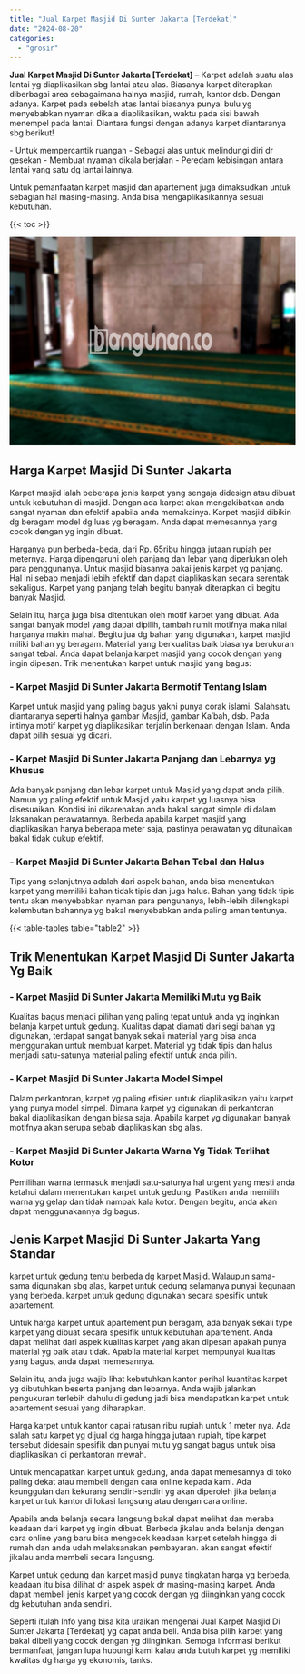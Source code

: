 ```yaml
---
title: "Jual Karpet Masjid Di Sunter Jakarta [Terdekat]"
date: "2024-08-20"
categories: 
  - "grosir"
---
```


**Jual Karpet Masjid Di Sunter Jakarta \[Terdekat\]** – Karpet adalah suatu alas lantai yg diaplikasikan sbg lantai atau alas. Biasanya karpet diterapkan diberbagai area sebagaimana halnya masjid, rumah, kantor dsb. Dengan adanya. Karpet pada sebelah atas lantai biasanya punyai bulu yg menyebabkan nyaman dikala diaplikasikan, waktu pada sisi bawah menempel pada lantai. Diantara fungsi dengan adanya karpet diantaranya sbg berikut!

\- Untuk mempercantik ruangan - Sebagai alas untuk melindungi diri dr gesekan - Membuat nyaman dikala berjalan - Peredam kebisingan antara lantai yang satu dg lantai lainnya.

Untuk pemanfaatan karpet masjid dan apartement juga dimaksudkan untuk sebagian hal masing-masing. Anda bisa mengaplikasikannya sesuai kebutuhan.

{{< toc >}}

![Jual Karpet Masjid Di Sunter Jakarta [Terdekat]](/images/grosir-karpet-murah-14.png)

## Harga Karpet Masjid Di Sunter Jakarta

Karpet masjid ialah beberapa jenis karpet yang sengaja didesign atau dibuat untuk kebutuhan di masjid. Dengan ada karpet akan mengakibatkan anda sangat nyaman dan efektif apabila anda memakainya. Karpet masjid dibikin dg beragam model dg luas yg beragam. Anda dapat memesannya yang cocok dengan yg ingin dibuat.

Harganya pun berbeda-beda, dari Rp. 65ribu hingga jutaan rupiah per meternya. Harga dipengaruhi oleh panjang dan lebar yang diperlukan oleh para penggunanya. Untuk masjid biasanya pakai jenis karpet yg panjang. Hal ini sebab menjadi lebih efektif dan dapat diaplikasikan secara serentak sekaligus. Karpet yang panjang telah begitu banyak diterapkan di begitu banyak Masjid.

Selain itu, harga juga bisa ditentukan oleh motif karpet yang dibuat. Ada sangat banyak model yang dapat dipilih, tambah rumit motifnya maka nilai harganya makin mahal. Begitu jua dg bahan yang digunakan, karpet masjid miliki bahan yg beragam. Material yang berkualitas baik biasanya berukuran sangat tebal. Anda dapat belanja karpet masjid yang cocok dengan yang ingin dipesan. Trik menentukan karpet untuk masjid yang bagus:

### \- Karpet Masjid Di Sunter Jakarta Bermotif Tentang Islam

Karpet untuk masjid yang paling bagus yakni punya corak islami. Salahsatu diantaranya seperti halnya gambar Masjid, gambar Ka’bah, dsb. Pada intinya motif karpet yg diaplikasikan terjalin berkenaan dengan Islam. Anda dapat pilih sesuai yg dicari.

### \- Karpet Masjid Di Sunter Jakarta Panjang dan Lebarnya yg Khusus

Ada banyak panjang dan lebar karpet untuk Masjid yang dapat anda pilih. Namun yg paling efektif untuk Masjid yaitu karpet yg luasnya bisa disesuaikan. Kondisi ini dikarenakan anda bakal sangat simple di dalam laksanakan perawatannya. Berbeda apabila karpet masjid yang diaplikasikan hanya beberapa meter saja, pastinya perawatan yg ditunaikan bakal tidak cukup efektif.

### \- Karpet Masjid Di Sunter Jakarta Bahan Tebal dan Halus

Tips yang selanjutnya adalah dari aspek bahan, anda bisa menentukan karpet yang memiliki bahan tidak tipis dan juga halus. Bahan yang tidak tipis tentu akan menyebabkan nyaman para pengunanya, lebih-lebih dilengkapi kelembutan bahannya yg bakal menyebabkan anda paling aman tentunya.

{{< table-tables table="table2" >}}

## Trik Menentukan Karpet Masjid Di Sunter Jakarta Yg Baik

### \- Karpet Masjid Di Sunter Jakarta Memiliki Mutu yg Baik

Kualitas bagus menjadi pilihan yang paling tepat untuk anda yg inginkan belanja karpet untuk gedung. Kualitas dapat diamati dari segi bahan yg digunakan, terdapat sangat banyak sekali material yang bisa anda menggunakan untuk membuat karpet. Material yg tidak tipis dan halus menjadi satu-satunya material paling efektif untuk anda pilih.

### \- Karpet Masjid Di Sunter Jakarta Model Simpel

Dalam perkantoran, karpet yg paling efisien untuk diaplikasikan yaitu karpet yang punya model simpel. Dimana karpet yg digunakan di perkantoran bakal diaplikasikan dengan biasa saja. Apabila karpet yg digunakan banyak motifnya akan serupa sebab diaplikasikan sbg alas.

### \- Karpet Masjid Di Sunter Jakarta Warna Yg Tidak Terlihat Kotor

Pemilihan warna termasuk menjadi satu-satunya hal urgent yang mesti anda ketahui dalam menentukan karpet untuk gedung. Pastikan anda memilih warna yg gelap dan tidak nampak kala kotor. Dengan begitu, anda akan dapat menggunakannya dg bagus.

## Jenis Karpet Masjid Di Sunter Jakarta Yang Standar

karpet untuk gedung tentu berbeda dg karpet Masjid. Walaupun sama-sama digunakan sbg alas, karpet untuk gedung selamanya punyai kegunaan yang berbeda. karpet untuk gedung digunakan secara spesifik untuk apartement.

Untuk harga karpet untuk apartement pun beragam, ada banyak sekali type karpet yang dibuat secara spesifik untuk kebutuhan apartement. Anda dapat melihat dari aspek kualitas karpet yang akan dipesan apakah punya material yg baik atau tidak. Apabila material karpet mempunyai kualitas yang bagus, anda dapat memesannya.

Selain itu, anda juga wajib lihat kebutuhkan kantor perihal kuantitas karpet yg dibutuhkan beserta panjang dan lebarnya. Anda wajib jalankan pengukuran terlebih dahulu di gedung jadi bisa mendapatkan karpet untuk apartement sesuai yang diharapkan.

Harga karpet untuk kantor capai ratusan ribu rupiah untuk 1 meter nya. Ada salah satu karpet yg dijual dg harga hingga jutaan rupiah, tipe karpet tersebut didesain spesifik dan punyai mutu yg sangat bagus untuk bisa diaplikasikan di perkantoran mewah.

Untuk mendapatkan karpet untuk gedung, anda dapat memesannya di toko paling dekat atau membeli dengan cara online kepada kami. Ada keunggulan dan kekurang sendiri-sendiri yg akan diperoleh jika belanja karpet untuk kantor di lokasi langsung atau dengan cara online.

Apabila anda belanja secara langsung bakal dapat melihat dan meraba keadaan dari karpet yg ingin dibuat. Berbeda jikalau anda belanja dengan cara online yang baru bisa mengecek keadaan karpet setelah hingga di rumah dan anda udah melaksanakan pembayaran. akan sangat efektif jikalau anda membeli secara langusng.

Karpet untuk gedung dan karpet masjid punya tingkatan harga yg berbeda, keadaan itu bisa dilihat dr aspek aspek dr masing-masing karpet. Anda dapat membeli jenis karpet yang cocok dengan yg diinginkan yang cocok dg kebutuhan anda sendiri.

Seperti itulah Info yang bisa kita uraikan mengenai Jual Karpet Masjid Di Sunter Jakarta \[Terdekat\] yg dapat anda beli. Anda bisa pilih karpet yang bakal dibeli yang cocok dengan yg diinginkan. Semoga informasi berikut bermanfaat, jangan lupa hubungi kami kalau anda butuh karpet yg memiliki kwalitas dg harga yg ekonomis, tanks.
